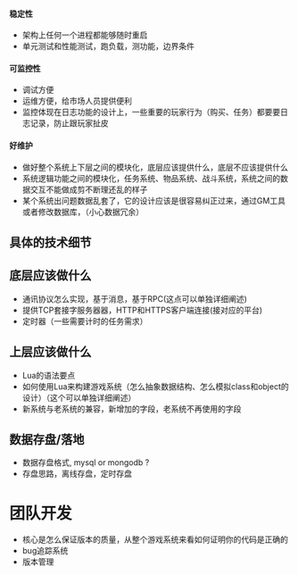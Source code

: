 #### 稳定性

* 架构上任何一个进程都能够随时重启
* 单元测试和性能测试，跑负载，测功能，边界条件

#### 可监控性

* 调试方便
* 运维方便，给市场人员提供便利
* 监控体现在日志功能的设计上，一些重要的玩家行为（购买、任务）都要要日志记录，防止跟玩家扯皮

#### 好维护

* 做好整个系统上下层之间的模块化，底层应该提供什么，底层不应该提供什么
* 系统逻辑功能之间的模块化，任务系统、物品系统、战斗系统，系统之间的数据交互不能做成剪不断理还乱的样子
* 某个系统出问题数据乱套了，它的设计应该是很容易纠正过来，通过GM工具或者修改数据库，（小心数据冗余）


具体的技术细节
------

底层应该做什么
-----

* 通讯协议怎么实现，基于消息，基于RPC(这点可以单独详细阐述)
* 提供TCP套接字服务器器，HTTP和HTTPS客户端连接(接对应的平台)
* 定时器（一些需要计时的任务需求）



上层应该做什么
-----

* Lua的语法要点
* 如何使用Lua来构建游戏系统（怎么抽象数据结构、怎么模拟class和object的设计）（这个可以单独详细阐述）
* 新系统与老系统的兼容，新增加的字段，老系统不再使用的字段


数据存盘/落地
------

* 数据存盘格式, mysql or mongodb ?
* 存盘思路，离线存盘，定时存盘



团队开发
======

* 核心是怎么保证版本的质量，从整个游戏系统来看如何证明你的代码是正确的
* bug追踪系统
* 版本管理
